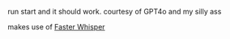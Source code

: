 run start and it should work. courtesy of GPT4o and my silly ass

makes use of [Faster Whisper](https://github.com/SYSTRAN/faster-whisper)

